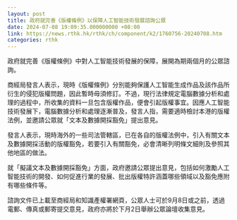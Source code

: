 ```yaml
---
layout: post
title: 政府就完善《版權條例》以保障人工智能技術發展諮詢公眾
date: 2024-07-08 19:09:35.000000000 +08:00
link: https://news.rthk.hk/rthk/ch/component/k2/1760756-20240708.htm
categories: rthk
---
```


政府就完善《版權條例》中對人工智能技術發展的保障，展開為期兩個月的公眾諮詢。

商經局發言人表示，現時《版權條例》分別能夠保護人工智能生成作品及該作品所衍生的侵犯版權問題，因此暫時毋須修訂。不過，現行法律規定電腦數據分析和處理的過程中，所收集的資料一旦包含版權作品，便會引起版權事宜。因應人工智能技術發展下，電腦數據分析和處理逐漸普及，發言人指，需要適時檢討本港的版權法例，並邀請公眾就「文本及數據開採豁免」提出意見。

發言人表示，現時海外的一些司法管轄區，已在各自的版權法例中，引入有關文本及數據開採活動的版權豁免，若要引入有關豁免，必會清晰列明條文細則及參照其他地區的做法。

就「擬議文本及數據開採豁免」方面，政府邀請公眾提出意見，包括如何激勵人工智能技術的開發、如何促進行業的發展、批出版權特許涵蓋哪些領域以及豁免應附有哪些條件等。

諮詢文件已上載至商經局和知識產權署網頁，公眾人士可於9月8日或之前，透過電郵、傳真或郵寄提交意見，政府亦將於下月2日舉辦公眾論壇收集意見。
